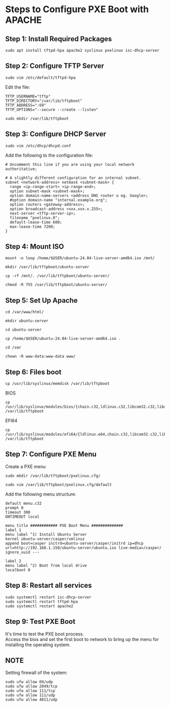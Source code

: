 # Steps to Configure PXE Boot with APACHE

## Step 1: Install Required Packages  
```
sudo apt install tftpd-hpa apache2 syslinux pxelinux isc-dhcp-server
```

## Step 2: Configure TFTP Server  
```
sudo vim /etc/default/tftpd-hpa
```

Edit the file:  
```
TFTP_USERNAME="tftp"
TFTP_DIRECTORY="/var/lib/tftpboot"
TFTP_ADDRESS=":69"
TFTP_OPTIONS="--secure --create --listen"
```

```
sudo mkdir /var/lib/tftpboot
```


## Step 3: Configure DHCP Server  
```
sudo vim /etc/dhcp/dhcpd.conf
``` 

Add the following to the configuration file:  
```
# Uncomment this line if you are using your local network
authoritative;

# A slightly different configuration for an internal subnet.
subnet <network-address> netmask <subnet-mask> {
  range <ip-range-start> <ip-range-end>;
  option subnet-mask <subnet-mask>;
  option domain-name-servers <address DNS router o eg. Google>; 
  #option domain-name "internal.example.org";
  option routers <gateway-address>;
  option broadcast-address <xxx.xxx.x.255>;
  next-server <tftp-server-ip>;
  filename "pxelinux.0";
  default-lease-time 600;
  max-lease-time 7200;
}
```
## Step 4: Mount ISO  
```
mount -o loop /home/$USER/ubuntu-24.04-live-server-amd64.iso /mnt/
```
```
mkdir /var/lib/tftpboot/ubuntu-server
```
```
cp -rf /mnt/. /var/lib/tftpboot/ubuntu-server/
```
```
chmod -R 755 /var/lib/tftpboot/ubuntu-server/
```

## Step 5: Set Up Apache  

```
cd /var/www/html/
```
```
mkdir ubuntu-server
```
```
cd ubuntu-server
```
```
cp /home/$USER/ubuntu-24.04-live-server-amd64.iso .
```
```
cd /var
```
```
chown -R www-data:www-data www/
```

## Step 6: Files boot  
```
cp /usr/lib/syslinux/memdisk /var/lib/tftpboot
```

BIOS
```
cp /usr/lib/syslinux/modules/bios/{chain.c32,ldlinux.c32,libcom32.c32,libutil.c32,mboot.c32,menu.c32,vesamenu.c32} /var/lib/tftpboot
```

EFI64
```
cp /usr/lib/syslinux/modules/efi64/{ldlinux.e64,chain.c32,libcom32.c32,libutil.c32,mboot.c32,menu.c32,vesamenu.c32} /var/lib/tftpboot
```

## Step 7: Configure PXE Menu
Create a PXE menu  
```
sudo mkdir /var/lib/tftpboot/pxelinux.cfg/
```
```
sudo vim /var/lib/tftpboot/pxelinux.cfg/default
```
Add the following menu structure:  
```
default menu.c32
prompt 0
timeout 300
ONTIMEOUT local

menu title ############ PXE Boot Menu ##############
label 1
menu label ^1) Install Ubuntu Server
kernel ubuntu-server/casper/vmlinuz
append boot=casper initrd=ubuntu-server/casper/initrd ip=dhcp url=http://192.168.1.150/ubuntu-server/ubuntu.iso live-media=/casper/ ignore_uuid ---

label 2
menu label ^2) Boot from local drive 
localboot 0
```

## Step 8: Restart all services
```
sudo systemctl restart isc-dhcp-server
sudo systemctl restart tftpd-hpa
sudo systemctl restart apache2
```

## Step 9: Test PXE Boot  
It's time to test the PXE boot process.  
Access the bios and set the first boot to network to bring up the menu for installing the operating system.

## NOTE
Setting firewall of the system:  
```
sudo ufw allow 69/udp
sudo ufw allow 2049/tcp
sudo ufw allow 111/tcp
sudo ufw allow 111/udp
sudo ufw allow 4011/udp
```